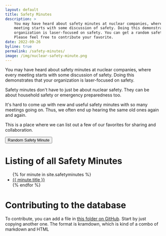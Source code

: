 ```yaml
---
layout: default
title: Safety Minutes
description: >
    You may have heard about safety minutes at nuclear companies, where every
    meeting starts with some discussion of safety. Doing this demonstrates that your
    organization is laser-focused on safety. You can get a random safety minute here.
    Please feel free to contribute your favorite.
date: 2022-09-26
byline: true
permalink: /safety-minutes/
image: /img/nuclear-safety-minute.png
---
```

<div class="row">
<div class="col-md-8" markdown="1">

You may have heard about safety minutes at nuclear companies, where every
meeting starts with some discussion of safety. Doing this demonstrates that your
organization is laser-focused on safety. 

Safety minutes don't have to just be about nuclear safety. They can be about
household safety or emergency preparedness too. 

It's hard to come up with new and useful safety minutes with so many meetings going 
on. Thus, we often end up hearing the same old ones again and again. 

This is a place
where we can list out a few of our favorites for sharing and collaboration.

<button type="button" class="btn btn-success" onClick="javascript:randomlink()"><i class="fas fa-dice"></i> Random Safety Minute</button>


# Listing of all Safety Minutes
<ul>
{% for minute in site.safetyminutes %}
<li><a href="{{minute.url}}">{{ minute.title }}</a></li>
{% endfor %}
</ul>

# Contributing to the database

To contribute, you can add a file in [this folder on
GitHub](https://github.com/whatisnuclear/website/tree/master/_safetyminutes).
Start by just copying another one. The format is kramdown, which is kind of a
combo of markdown and HTML

</div>
</div>

<script>
// inspired by https://nicolejeanette.me/javascript-random-link-generator/
var random = new Array();
{% for minute in site.safetyminutes %}
random[{{ forloop.index| minus: 1 }}] = "{{- minute.url -}}";
{% endfor %}

function randomlink() {
window.location = random[Math.floor(Math.random()*random.length)];
}
</script>